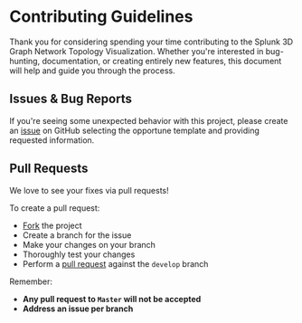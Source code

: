 # Contributing Guidelines
Thank you for considering spending your time contributing to the Splunk 3D Graph Network Topology Visualization. Whether you're interested in bug-hunting, documentation, or creating entirely new features, this document will help and guide you through the process.

## Issues & Bug Reports
If you're seeing some unexpected behavior with this project, please create an [issue](https://github.com/splunk/splunk-3D-graph-network-topology-viz/issues) on GitHub selecting the opportune template and providing requested information.

## Pull Requests
We love to see your fixes via pull requests!

To create a pull request:
* [Fork](https://guides.github.com/activities/forking/) the project
* Create a branch for the issue
* Make your changes on your branch
* Thoroughly test your changes
* Perform a [pull request](https://github.com/splunk/splunk-3D-graph-network-topology-viz/pulls) against the `develop` branch

Remember:
* **Any pull request to `Master` will not be accepted**
* **Address an issue per branch**